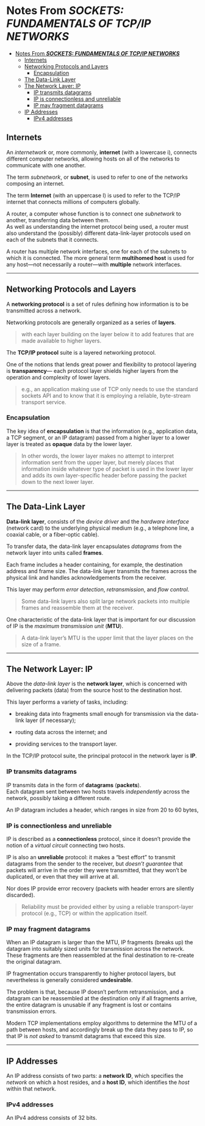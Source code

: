 # Notes From ***SOCKETS: FUNDAMENTALS OF TCP/IP NETWORKS***

- [Notes From ***SOCKETS: FUNDAMENTALS OF TCP/IP NETWORKS***](#notes-from-sockets-fundamentals-of-tcpip-networks)
  - [Internets](#internets)
  - [Networking Protocols and Layers](#networking-protocols-and-layers)
    - [Encapsulation](#encapsulation)
  - [The Data-Link Layer](#the-data-link-layer)
  - [The Network Layer: IP](#the-network-layer-ip)
    - [IP transmits datagrams](#ip-transmits-datagrams)
    - [IP is connectionless and unreliable](#ip-is-connectionless-and-unreliable)
    - [IP may fragment datagrams](#ip-may-fragment-datagrams)
  - [IP Addresses](#ip-addresses)
    - [IPv4 addresses](#ipv4-addresses)

## Internets

An *internetwork* or, more commonly, **internet** (with a lowercase i), connects different computer networks, allowing hosts on all of the networks to communicate with one another.

The term *subnetwork*, or **subnet**, is used to refer to one of the networks composing an internet.

The term **Internet** (with an uppercase I) is used to refer to the TCP/IP internet that connects millions of computers globally.

A router, a computer whose function is to connect one *subnetwork* to another, transferring data between them.  
As well as understanding the internet protocol being used, a router must also understand the (possibly) different data-link-layer protocols used on each of the subnets that it connects.

A router has multiple network interfaces, one for each of the subnets to which it is connected. The more general term **multihomed host** is used for any host—not necessarily a router—with **multiple** network interfaces.

---

## Networking Protocols and Layers

A **networking protocol** is a set of rules defining how information is to be transmitted across a network.

Networking protocols are generally organized as a series of **layers**.
> with each layer building on the layer below it to add features that are made available to higher layers.

The **TCP/IP protocol** suite is a layered networking protocol.

One of the notions that lends great power and flexibility to protocol layering is **transparency**— each protocol layer shields higher layers from the operation and complexity of lower layers.
> e.g., an application making use of TCP only needs to use the standard sockets API and to know that it is employing a reliable, byte-stream transport service.

### Encapsulation

The key idea of **encapsulation** is that the information (e.g., application data, a TCP segment, or an IP datagram) passed from a higher layer to a lower layer is treated as **opaque** data by the lower layer.

> In other words, the lower layer makes no attempt to interpret information sent from the upper layer, but merely places that information inside whatever type of packet is used in the lower layer and adds its own layer-specific header before passing the packet down to the next lower layer.

---

## The Data-Link Layer

**Data-link layer**, consists of the *device driver* and the *hardware interface* (network card) to the underlying physical medium (e.g., a telephone line, a coaxial cable, or a fiber-optic cable).

To transfer data, the data-link layer encapsulates *datagrams* from the network layer into units called **frames**.

Each frame includes a header containing, for example, the destination address and frame size. The data-link layer transmits the frames across the physical link and handles acknowledgements from the receiver.

This layer may perform *error detection*, *retransmission*, and *flow control*.
>Some data-link layers also split large network packets into multiple frames and reassemble them at the receiver.

One characteristic of the data-link layer that is important for our discussion of IP is the *maximum transmission unit* (**MTU**).

> A data-link layer’s MTU is the upper limit that the layer places on the size of a frame.

---

## The Network Layer: IP

Above the *data-link layer* is the **network layer**, which is concerned with delivering packets (data) from the source host to the destination host.

This layer performs a variety of tasks, including:

- breaking data into fragments small enough for transmission via the data-link layer (if necessary);

- routing data across the internet; and

- providing services to the transport layer.

In the TCP/IP protocol suite, the principal protocol in the network layer is **IP**.

### IP transmits datagrams

IP transmits data in the form of **datagrams** (**packets**).  
Each datagram sent between two hosts travels *independently* across the network, possibly taking a different route.

An IP datagram includes a header, which ranges in size from 20 to 60 bytes,

### IP is connectionless and unreliable

IP is described as a **connectionless** protocol, since it doesn’t provide the notion of a *virtual circuit* connecting two hosts.

IP is also an **unreliable** protocol: it makes a “best effort” to transmit datagrams from the sender to the receiver, but *doesn’t guarantee* that packets will arrive in the order they were transmitted, that they won’t be duplicated, or even that they will arrive at all.

Nor does IP provide error recovery (packets with header errors are silently discarded).

> Reliability must be provided either by using a reliable transport-layer protocol (e.g., TCP) or within the application itself.

### IP may fragment datagrams

When an IP datagram is larger than the MTU, IP fragments (breaks up) the datagram into suitably sized units for transmission across the network. These fragments are then reassembled at the final destination to re-create the original datagram.

IP fragmentation occurs transparently to higher protocol layers, but nevertheless is generally considered **undesirable**.

The problem is that, because IP doesn’t perform retransmission, and a datagram can be reassembled at the destination only if all fragments arrive, the entire datagram is unusable if any fragment is lost or contains transmission errors.

Modern TCP implementations employ algorithms to determine the MTU of a path between hosts, and accordingly break up the data they pass to IP, so that IP is *not asked* to transmit datagrams that exceed this size.

---

## IP Addresses

An IP address consists of two parts: a **network ID**, which specifies the *network* on which a host resides, and a **host ID**, which identifies the *host* within that network.

### IPv4 addresses

An IPv4 address consists of 32 bits.